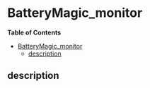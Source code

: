 # BatteryMagic_monitor

**Table of Contents**
- [BatteryMagic\_monitor](#batterymagic_monitor)
  - [description](#description)


## description
